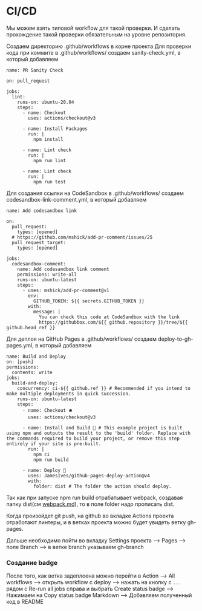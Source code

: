 # CI/CD
Мы можем взять типовой workflow для такой проверки. И сделать прохождение такой проверки обязательным на уровне репозитория.

Создаем директорию .github/workflows в корне проекта
Для проверки кода при коммите в .github/workflows/ создаем sanity-check.yml, в который добавляем 
```
name: PR Sanity Check

on: pull_request

jobs:
  lint:
    runs-on: ubuntu-20.04
    steps:
      - name: Checkout
        uses: actions/checkout@v3

      - name: Install Packages
        run: |
          npm install

      - name: Lint check
        run: |
          npm run lint

      - name: Lint check
        run: |
          npm run test
```

Для создания ссылки на CodeSandbox в .github/workflows/ создаем codesandbox-link-comment.yml, в который добавляем 
```
name: Add codesandbox link

on:
  pull_request:
    types: [opened]
  # https://github.com/mshick/add-pr-comment/issues/25
  pull_request_target:
    types: [opened]

jobs:
  codesandbox-comment:
    name: Add codesandbox link comment
    permissions: write-all
    runs-on: ubuntu-latest
    steps:
      - uses: mshick/add-pr-comment@v1
        env:
          GITHUB_TOKEN: ${{ secrets.GITHUB_TOKEN }}
        with:
          message: |
            You can check this code at CodeSandbox with the link
            https://githubbox.com/${{ github.repository }}/tree/${{ github.head_ref }}
```

Для деплоя на GitHub Pages в .github/workflows/ создаем deploy-to-gh-pages.yml, в который добавляем 
```
name: Build and Deploy
on: [push]
permissions:
  contents: write
jobs:
  build-and-deploy:
    concurrency: ci-${{ github.ref }} # Recommended if you intend to make multiple deployments in quick succession.
    runs-on: ubuntu-latest
    steps:
      - name: Checkout 🛎️
        uses: actions/checkout@v3

      - name: Install and Build 🔧 # This example project is built using npm and outputs the result to the 'build' folder. Replace with the commands required to build your project, or remove this step entirely if your site is pre-built.
        run: |
          npm ci
          npm run build

      - name: Deploy 🚀
        uses: JamesIves/github-pages-deploy-action@v4
        with:
          folder: dist # The folder the action should deploy.
```

Так как при запуске npm run build отрабатывает webpack, создавая папку dist(см [webpack.md](webpack.md)), то в поле folder надо прописать dist.

Когда произойдет git push, на github во вкладке Actions проекта отработают линтеры, и в ветках проекта можно будет увидеть ветку gh-pages.

Дальше необходимо пойти во вкладку Settings проекта --> Pages --> поле Branch --> в ветке branch указываем gh-branch

### Создание badge
После того, как ветка задеплоена можно перейти в Action --> All workflows --> открыть workflow с deploy --> нажать на кнопку с `...` рядом с Re-run all jobs справа и выбрать Create status badge --> Нажимаем на Copy status badge Markdown --> Добавляем полученный код в README